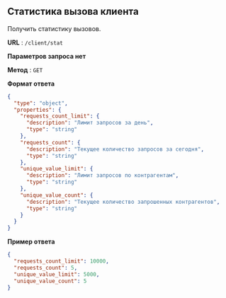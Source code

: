 ## Статистика вызова клиента

Получить статистику вызовов.

**URL** : `/client/stat`

**Параметров запроса нет**

**Метод** : `GET`

**Формат ответа**

```json
{
  "type": "object",
  "properties": {
    "requests_count_limit": {
      "description": "Лимит запросов за день",
      "type": "string"
    },
    "requests_count": {
      "description": "Текущее количество запросов за сегодня",
      "type": "string"
    },
    "unique_value_limit": {
      "description": "Лимит запросов по контрагентам",
      "type": "string"
    },
    "unique_value_count": {
      "description": "Текущее количество запрошенных контрагентов",
      "type": "string"
    }
  }
}
```

**Пример ответа**

```json
{
  "requests_count_limit": 10000,
  "requests_count": 5,
  "unique_value_limit": 5000,
  "unique_value_count": 5
}
```
